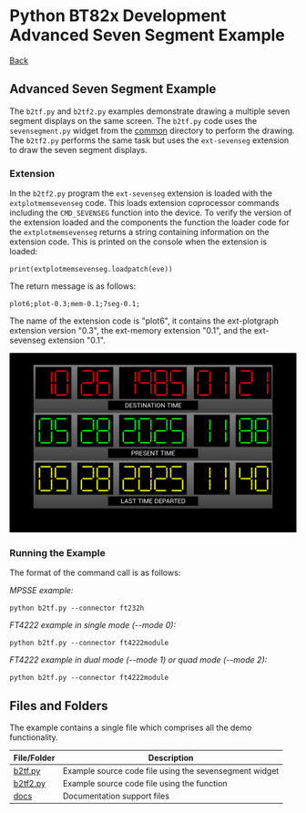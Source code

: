 # Python BT82x Development Advanced Seven Segment Example

[Back](../README.md)

## Advanced Seven Segment Example

The `b2tf.py` and `b2tf2.py` examples demonstrate drawing a multiple seven segment displays on the same screen. The `b2tf.py` code uses the `sevensegment.py` widget from the [common](../common) directory to perform the drawing. The `b2tf2.py` performs the same task but uses the `ext-sevenseg` extension to draw the seven segment displays.

### Extension

In the `b2tf2.py` program the `ext-sevenseg` extension is loaded with the `extplotmemsevenseg` code. This loads extension coprocessor commands including the `CMD_SEVENSEG` function into the device. To verify the version of the extension loaded and the components the function the loader code for the `extplotmemsevenseg` returns a string containing information on the extension code. This is printed on the console when the extension is loaded:

```
print(extplotmemsevenseg.loadpatch(eve))
```
The return message is as follows:
```
plot6;plot-0.3;mem-0.1;7seg-0.1;
```
The name of the extension code is "plot6", it contains the ext-plotgraph extension version "0.3", the ext-memory extension "0.1", and the ext-sevenseg extension "0.1".

![Seven Segment Example](docs/b2tf.png)

### Running the Example

The format of the command call is as follows:

_MPSSE example:_
```
python b2tf.py --connector ft232h 
```

_FT4222 example in single mode (--mode 0):_

```
python b2tf.py --connector ft4222module 

```

_FT4222 example in dual mode (--mode 1) or quad mode (--mode 2):_

```
python b2tf.py --connector ft4222module 

```

## Files and Folders

The example contains a single file which comprises all the demo functionality.

| File/Folder | Description |
| --- | --- |
| [b2tf.py](b2tf.py) | Example source code file using the sevensegment widget |
| [b2tf2.py](b2tf.py) | Example source code file using the  function |
| [docs](docs) | Documentation support files |
